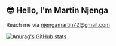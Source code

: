 ## 😎 Hello, I'm **Martin Njenga**

Reach me via njengamartin72@gmail.com
<!--
**Tintin72/Tintin72** is a ✨ _special_ ✨ repository because its `README.md` (this file) appears on your GitHub profile.

Here are some ideas to get you started:

- 🔭 I’m currently working on Web Development using React & Django
- 🌱 I’m currently learning React
- 👯 I’m looking to collaborate on any Web development project using Django&Wagtail
- 🤔 I’m looking for help with anyone
- 💬 Ask me about Wagtail. Love the Django CMS
- 📫 How to reach me: email me @ njengamartin72@gmail.com
- 😄 Pronouns: ...
- ⚡ Fun fact: ...
-->

[![Anurag's GitHub stats](https://github-readme-stats.vercel.app/api?username=tintin72&count_private=true&show_icons=true&theme=gruvbox)](https://github.com/anuraghazra/github-readme-stats)
